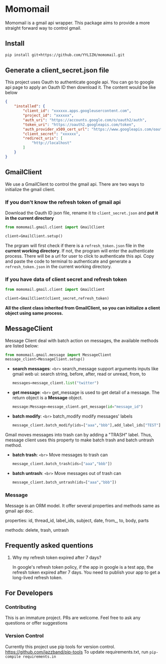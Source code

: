 # Momomail

Momomail is a gmail api wrapper. This package aims to provide a more straight forward way to control gmail.

## Install

```bash
pip install git+https://github.com/YYLIZH/momomail.git
```

## Generate a client_secret.json file

This project uses Oauth to authenticate google api. You can go to google api page to apply an Oauth ID then download it. The content would be like below

```json
{
    "installed": {
        "client_id": "xxxxxx.apps.googleusercontent.com",
        "project_id": "xxxxxx",
        "auth_uri": "https://accounts.google.com/o/oauth2/auth",
        "token_uri": "https://oauth2.googleapis.com/token",
        "auth_provider_x509_cert_url": "https://www.googleapis.com/oauth2/v1/certs",
        "client_secret": "xxxxxx",
        "redirect_uris": [
            "http://localhost"
        ]
    }
}
```

## GmailClient

We use a GmailClient to control the gmail api. There are two ways to initialize the gmail client.

### If you don't know the refresh token of gmail api

Download the Oauth ID json file, rename it to `client_secret.json` and **put it in the current directory**

```python
from momomail.gmail.client import GmailClient

client=GmailClient.setup()
```

The prgram will first check if there is a `refresh_token.json` file in the **current working directory**. If not, the program will enter the authenticate process. There will be a url for user to click to authenticate this api. Copy and paste the code to terminal to authenticate and generate a `refresh_token.json` in the current working directory.

### If you have data of client secret and refresh token

```python
from momomail.gmail.client import GmailClient

client=GmailClient(client_secret,refresh_token)
```

**All the client class inherited from GmailClient, so you can initialize a client object using same process.**

## MessageClient

Message Client deal with batch action on messages, the available methods are listed below:

```python
from momomail.gmail.message import MessageClient
message_client=MessageClient.setup()
```

- **search messages**: `<br>`
  search_message support arguments inputs like gmail web ui: search string, before, after, read or unread, from, to

  ```python
  messages=message_client.list("twitter")
  ```
- **get message**: `<br>`
  get_message is used to get detail of a message. The return object is a **Message** object.

  ```python
  message:Message=message_client.get_message(id="message_id")
  ```
- **batch modify**: `<br>`
  batch_modify modify messages' labels

  ```python
  message_client.batch_modify(ids=["aaa","bbb"],add_label_ids["TEST"],remove_label_ids["SPAM"])
  ```

Gmail moves messages into trash can by adding a "TRASH" label. Thus, message client uses this property to make batch trash and batch untrash method.

- **batch trash**: `<br>`
  Move messages to trash can

  ```python
  message_client.batch_trash(ids=["aaa","bbb"])
  ```
- **batch untrash**: `<br>`
  Move messages out of trash can

  ```python
  message_client.batch_untrash(ids=["aaa","bbb"])
  ```

### Message

Message is an ORM model. It offer several properties and methods same as gmail api doc.

properties: id, thread_id, label_ids, subject, date, from_, to, body, parts

methods: delete, trash, untrash

## Frequently asked quentions

1. Why my refresh token expired after 7 days?

   In google's refresh token policy, if the app in google is a test app, the refresh token expired after 7 days. You need to publish your app to get a long-lived refresh token.

## For Developers
### Contributing

This is an immature project. PRs are welcome. Feel free to ask any questions or offer suggestions

### Version Control
Currently this project use pip tools for version control. https://github.com/jazzband/pip-tools
To update requirements.txt, run `pip-compile requirements.in`
